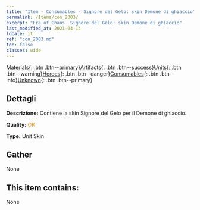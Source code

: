 ```yaml
---
title: "Item - Consumables - Signore del Gelo: skin Demone di ghiaccio"
permalink: /Items/con_2003/
excerpt: "Era of Chaos  Signore del Gelo: skin Demone di ghiaccio"
last_modified_at: 2021-04-14
locale: it
ref: "con_2003.md"
toc: false
classes: wide
---
```

 [Materials](/it/Items/){: .btn .btn--primary}[Artifacts](/it/Items/Artifacts/){: .btn .btn--success}[Units](/it/Items/Units/){: .btn .btn--warning}[Heroes](/it/Items/Heroes/){: .btn .btn--danger}[Consumables](/it/Items/Consumables/){: .btn .btn--info}[Unknown](/it/Items/Unknown/){: .btn .btn--primary}

## Dettagli
 **Descrizione:** Contiene la skin Signore del Gelo per il Demone di ghiaccio.

 **Quality:** <span style="color: #FF8C00">OK</span>

 **Type:** Unit Skin

## Gather

  None

## This item contains:

  None

